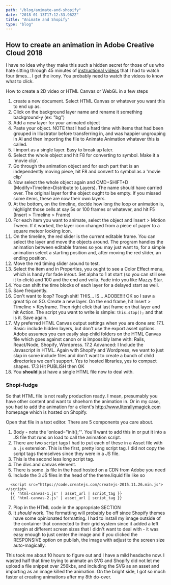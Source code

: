 ```yaml
---
path: "/blog/animate-and-shopify"
date: "2018-01-13T17:12:33.962Z"
title: "Animate and Shopify"
type: "blog"
---
```


## How to create an animation in Adobe Creative Cloud 2018
I have no idea why they make this such a hidden secret for those of us who hate sitting through 45 minutes of [instructional videos](https://helpx.adobe.com/animate/how-to/create-2d-animation.html?playlist=/ccx/v1/collection/product/animate/segment/designer/explevel/beginner/applaunch/orientation/collection.ccx.js?ref=helpx.adobe.com) that I had to watch four times... I get the irony. You probably need to watch the videos to know what to click.

How to create a 2D video or HTML Canvas or WebGL in a few steps
1. create a new document. Select HTML Canvas or whatever you want this to end up as.
2. Click on the background layer name and rename it something background-y (ex: "bg")
3. Add a new layer for your animated object
4. Paste your object. NOTE that I had a hard time with items that had been grouped in Illustrator before transferring in, and was happier ungrouping in AI and then importing the file to Animate Animation whatever this is called.
5. I import as a single layer. Easy to break up later.
6. Select the whole object and hit F8 for converting to symbol. Make it a 'movie clip'.
7. Go through the animation object and for each part that is an independently moving piece, hit F8 and convert to symbol as a 'movie clip'
8. Now select the whole object again and CMD+SHIFT+D (Modify>Timeline>Distribute to Layers). The name should have carried over. The original layer for the object ought to be empty. If you missed some items, these are now their own layers.
9. At the bottom, on the timeline, decide how long the loop or animation is, highlight those cells at say 5s or 100 frames or whatever, and hit F5 (Insert > Timeline > Frame)
10. For each item you want to animate, select the object and Insert > Motion Tween. If it worked, the layer icon changed from a piece of paper to a square meteor looking icon.
11. On the timeline, the red slider is the current editable frame. You can select the layer and move the objects around. The program handles the animation between editable frames so you may just want to, for a simple animation select a starting position and, after moving the red slider, an ending position.
12. Move the red timing slider around to test.
13. Select the item and in Properties, you ought to see a Color Effect menu, which is handy for fade in/out. Set alpha to 1 at start (so you can still see it to click) and 100 and the end and voila. Fade into you like Mazzy Star.
14. You can shift the time blocks of each layer for a delayed start as well.
15. Save frequently.
16. Don't want to loop? Tough shit! THIS... IS... ADOBE!!!! OK so I saw a great tip on SO. Create a new layer. On the end frame, hit Insert > Timeline > Keyframe. Then right click that last frame on that layer and hit Action. The script you want to write is simple: `this.stop();` and that is it. Save again.
17. My preferred HTML Canvas output settings when you are done are:
17.1. Basic: include hidden layers, but don't use the export asset options. Adobe assumes you can easily slap child folders on the HTML Canvas file which goes against canon or is impossibly lame with: Rails, React/Node, Shopify, Wordpress.
17.2 Advanced: I Include the Javascript in HTML. Again with Shopify and Wordpress, we want to just slap in some include files and don't want to create a bunch of child directories we can't support. Yes to hosted libraries, yes to compact shapes.
17.3 Hit PUBLISH then OK
18. You **should** just have a single HTML file now to deal with.

### Shopi-fudge
So that HTML file is not really production ready. I mean, presumably you have other content and want to shoehorn the animation in. Or in my case, you had to add the animation for a client's <http://www.literallymagick.com> homepage which is hosted on Shopify.

Open that file in a text editor. There are 5 components you care about.
1. Body - note the 'onload="init();"'. You'll want to add this in or put it into a JS file that runs on load to call the animation script.
2. There are two `script` tags I had to put each of these in a Asset file with a `.js` extension. This is the first, pretty long script tag. I did not copy the script tags themselves since they were in a JS file.
3. This is the second less long script tag.
4. The divs and canvas element.
5. There is some .js file in the head hosted on a CDN from Adobe you need
6. Include the 3 JS files in the head of the theme.liquid file like so
```
  <script src="https://code.createjs.com/createjs-2015.11.26.min.js"></script>
  {{ 'html-canvas-1.js' | asset_url | script_tag }}
  {{ 'html-canvas-2.js' | asset_url | script_tag }}
```
7. Plop in the HTML code in the appropriate SECTION
8. It *should* work. The formatting will probably be off since Shopify themes have some opinionated formatting. I had to install my image outside of the container that connected to their grid system since it added a left margin at different screen sizes that I didn't want to deal with - it was easy enough to just center the image and if you clicked the RESPONSIVE option on publish, the image with adjust to the screen size auto-magically.

This took me about 10 hours to figure out and I have a mild headache now. I wasted half that time trying to animate an SVG and Shopify did not let me upload a file snippet over 256kbs, and including the SVG as an asset and importing as an image killed the animation. On the bright side, I got so much faster at creating animations after my 8th do-over.



